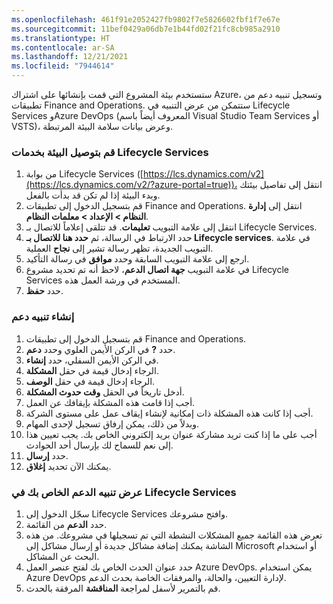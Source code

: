 ```yaml
---
ms.openlocfilehash: 461f91e2052427fb9802f7e5826602fbf1f7e67e
ms.sourcegitcommit: 11bef0429a06db7e1b44fd02f21fc8cb985a2910
ms.translationtype: HT
ms.contentlocale: ar-SA
ms.lasthandoff: 12/21/2021
ms.locfileid: "7944614"
---
```

ستستخدم بيئة المشروع التي قمت بإنشائها على اشتراك Azure، وتسجيل تنبيه دعم من تطبيقات Finance and Operations. ستتمكن من عرض التنبيه في Lifecycle Services وAzure DevOps (المعروف أيضاً باسم Visual Studio Team Services أو VSTS)، وعرض بيانات سلامة البيئة المرتبطة. 

### <a name="connect-the-environment-to-lifecycle-services"></a>قم بتوصيل البيئة بخدمات Lifecycle Services
1.  من بوابة Lifecycle Services ([https://lcs.dynamics.com/v2](https://lcs.dynamics.com/v2/?azure-portal=true))، انتقل إلى تفاصيل بيئتك وبدء البيئة إذا لم تكن قد بدأت بالفعل. 
2.  قم بتسجيل الدخول إلى تطبيقات Finance and Operations. انتقل إلى **إدارة النظام > الإعداد > معلمات النظام**. 
3.  انتقل إلى علامة التبويب **تعليمات**. قد تتلقى إعلاماً للاتصال بـ Lifecycle Services.
4.  حدد الارتباط في الرسالة، ثم **حدد هنا للاتصال بـ Lifecycle services**. في علامة التبويب الجديدة، تظهر رسالة تشير إلى **نجاح** العملية.
5.  ارجع إلى علامة التبويب السابقة وحدد **موافق** في رسالة التأكيد.
6.  في علامة التبويب **جهة اتصال الدعم**، لاحظ أنه تم تحديد مشروع Lifecycle Services المستخدم في ورشة العمل هذه.
7.  حدد **حفظ**. 

### <a name="create-a-support-incident"></a>إنشاء تنبيه دعم
1.  قم بتسجيل الدخول إلى تطبيقات Finance and Operations. 
2.  حدد **?** في الركن الأيمن العلوي وحدد **دعم**. 
3.  في الركن الأيمن السفلي، حدد **إنشاء**. 
4.  الرجاء إدخال قيمة في حقل **المشكلة**.
5.  الرجاء إدخال قيمة في حقل **الوصف**.
6.  أدخل تاريخاً في الحقل **وقت حدوث المشكلة**.
7.  أجب إذا قامت هذه المشكلة بإيقافك عن العمل.
8.  أجب إذا كانت هذه المشكلة ذات إمكانية لإنشاء إيقاف عمل على مستوى الشركة.
9.  وبدلاً من ذلك، يمكن إرفاق تسجيل لإحدى المهام.
10. أجب على ما إذا كنت تريد مشاركة عنوان بريد إلكتروني الخاص بك. يجب تعيين هذا إلى نعم للسماح لك بإرسال أحد الحوادث.
11. حدد **إرسال**.
12. يمكنك الآن تحديد **إغلاق**. 

### <a name="view-your-support-incident-in-lifecycle-services"></a>عرض تنبيه الدعم الخاص بك في Lifecycle Services
1.  سجّل الدخول إلى Lifecycle Services وافتح مشروعك.
2.  حدد **الدعم** من القائمة. 
3.  تعرض هذه القائمة جميع المشكلات النشطة التي تم تسجيلها في مشروعك. من هذه الشاشة يمكنك إضافة مشاكل جديدة أو إرسال مشاكل إلى Microsoft أو استخدام البحث عن المشاكل. 
4.  حدد عنوان الحدث الخاص بك لفتح عنصر العمل Azure DevOps. يمكن استخدام Azure DevOps لإدارة التعيين، والحالة، والمرفقات الخاصة بحدث الدعم.
5.  قم بالتمرير لأسفل لمراجعة **المناقشة** المرفقة بالحدث. 


